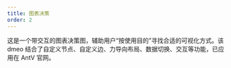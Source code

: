 ```yaml
---
title: 图表决策
order: 2
---
```


这是一个带交互的图表决策图，辅助用户“按使用目的”寻找合适的可视化方式。该 dmeo 结合了自定义节点、自定义边、力导向布局、数据切换、交互等功能，已应用在 AntV 官网。